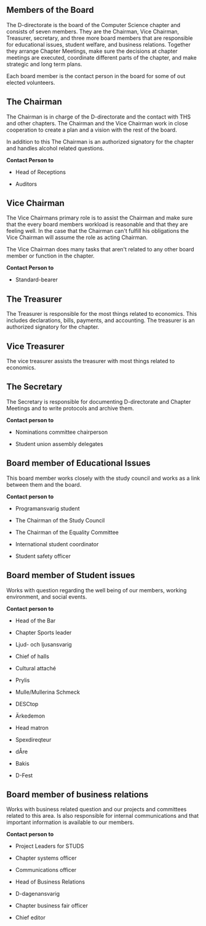 Members of the Board
--------------

The D-directorate is the board of the Computer Science chapter and consists of seven members.
They are the Chairman, Vice Chairman, Treasurer, secretary, and three more board members that are responsible
for educational issues, student welfare, and business relations. Together they arrange Chapter Meetings, make sure
the decisions at chapter meetings are executed, coordinate different parts of the chapter, and make strategic and long term plans.

Each board member is the contact person in the board for some of out elected volunteers.

## The Chairman

The Chairman is in charge of the D-directorate and the contact with THS and other chapters.
The Chairman and the Vice Chairman work in close cooperation to create a plan and a vision with the rest of the board.

In addition to this The Chairman is an authorized signatory for the chapter and handles alcohol related questions.

__Contact Person to__

* Head of Receptions

* Auditors

## Vice Chairman
The Vice Chairmans primary role is to assist the Chairman and make sure
that the every board members workload is reasonable and that they are feeling well.
In the case that the Chairman can't fulfill his obligations the Vice Chairman will
assume the role as acting Chairman.

The Vice Chairman does many tasks that aren't related to any other board member or function in the chapter.

__Contact Person to__

* Standard-bearer

## The Treasurer

The Treasurer is responsible for the most things related to economics.
This includes declarations, bills, payments, and accounting. The treasurer
is an authorized signatory for the chapter.

## Vice Treasurer
The vice treasurer assists the treasurer with most things related to economics.

## The Secretary

The Secretary is responsible for documenting D-directorate and Chapter Meetings
and to write protocols and archive them.

__Contact person to__

* Nominations committee chairperson

* Student union assembly delegates


## Board member of Educational Issues

This board member works closely with the study council and works as a
link between them and the board.

__Contact person to__

* Programansvarig student

* The Chairman of the Study Council

* The Chairman of the Equality Committee

* International student coordinator

* Student safety officer


## Board member of Student issues

Works with question regarding the well being of our members, working environment, and
social events.


__Contact person to__

* Head of the Bar

* Chapter Sports leader

* Ljud- och ljusansvarig

* Chief of halls

* Cultural attaché

* Prylis

* Mulle/Mullerina Schmeck

* DESCtop

* Ärkedemon

* Head matron

* Spexdireqteur

* dÅre

* Bakis

* D-Fest


## Board member of business relations

Works with business related question and our projects and committees related to this area.
Is also responsible for internal communications and that important information is available to our members.


__Contact person to__

* Project Leaders for STUDS

* Chapter systems officer

* Communications officer

* Head of Business Relations

* D-dagenansvarig

* Chapter business fair officer

* Chief editor

